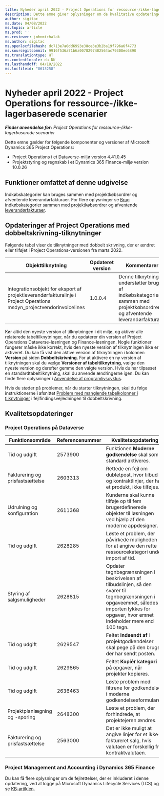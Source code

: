 ```yaml
---
title: Nyheder april 2022 - Project Operations for ressource-/ikke-lagerbaserede scenarier
description: Dette emne giver oplysninger om de kvalitative opdateringer, der er tilgængelige i april 2022-udgivelsen af Microsoft Dynamics 365 Project Operations til ressource/ikke-lagerbaserede scenarier.
author: sigitac
ms.date: 04/08/2022
ms.topic: article
ms.prod: ''
ms.reviewer: johnmichalak
ms.author: sigitac
ms.openlocfilehash: dc713e7a0dd6993e38ce3e3b2ba19f796a6f4773
ms.sourcegitcommit: 9916f536a71b6a0078297402564ac79308ec6890
ms.translationtype: HT
ms.contentlocale: da-DK
ms.lasthandoff: 04/18/2022
ms.locfileid: "8613258"
---
```

# <a name="whats-new-april-2022---project-operations-for-resourcenon-stocked-based-scenarios"></a>Nyheder april 2022 - Project Operations for ressource-/ikke-lagerbaserede scenarier

_**Finder anvendelse for:** Project Operations for ressource-/ikke-lagerbaserede scenarier_

Dette emne gælder for følgende komponenter og versioner af Microsoft Dynamics 365 Project Operations:

- Project Operations i et Dataverse-miljø version 4.41.0.45
- Projektstyring og regnskab i et Dynamics 365 Finance-miljø version 10.0.26

## <a name="features-included-in-this-release"></a>Funktioner omfattet af denne udgivelse

Indkøbskategorier kan bruges sammen med projektkøbsordrer og afventende leverandørfakturaer. For flere oplysninger se [Brug indkøbskategorier sammen med projektkøbsordrer og afventende leverandørfakturaer](configure-procurement-categories.md).

## <a name="project-operations-dual-write-maps-updates"></a>Opdateringer af Project Operations med dobbeltskrivning-tilknytninger

Følgende tabel viser de tilknytninger med dobbelt skrivning, der er ændret eller tilføjet i Project Operations-versionen fra marts 2022.

| Objekttilknytning | Opdateret version | Kommentarer |
| -------------- | ------------------- | ------------|
| Integrationsobjekt for eksport af projektleverandørfakturalinje i Project Operations msdyn\_projectvendorinvoicelines | 1.0.0.4 | Denne tilknytning understøtter brugen af indkøbskategorier sammen med projektkøbsordrer og afventende leverandørfakturaer. |

Kør altid den nyeste version af tilknytningen i dit miljø, og aktivér alle relaterede tabeltilknytninger, når du opdaterer din version af Project Operations Dataverse-løsningen og Finance-løsningen. Nogle funktioner fungerer måske ikke korrekt, hvis den nyeste version af tilknytningen ikke er aktiveret. Du kan få vist den aktive version af tilknytningen i kolonnen **Version** på siden **Dobbeltskrivning**. For at aktivere en ny version af tilknytningen skal du vælge **Versioner af tabeltilknytning**, vælge den nyeste version og derefter gemme den valgte version. Hvis du har tilpasset en standardtabeltilknytning, skal du anvende ændringerne igen. Du kan finde flere oplysninger i [Anvendelse af programlivscyklus](/dynamics365/fin-ops-core/dev-itpro/data-entities/dual-write/app-lifecycle-management).

Hvis du støder på problemer, når du starter tilknytningen, skal du følge instruktionerne i afsnittet [Problem med manglende tabelkolonner i tilknytninger](/dynamics365/fin-ops-core/dev-itpro/data-entities/dual-write/dual-write-troubleshooting-finops-upgrades#missing-table-columns-issue-on-maps) i fejlfindingsvejledningen til dobbeltskrivning.

## <a name="quality-updates"></a>Kvalitetsopdateringer

### <a name="project-operations-on-dataverse"></a>Project Operations på Dataverse

| Funktionsområde | Referencenummer | Kvalitetsopdatering |
| ------------ | ---------------- | -------------- |
| Tid og udgift | 2573900 | Funktionen **Moderne godkendelse** skal som standard aktiveres. |
| Fakturering og prisfastsættelse | 2603313 | Rettede en fejl om dubletpost, hvor tilbud og kontraktlinjer, der har et produkt, ikke tilføjes. |
| Udrulning og konfiguration | 2611368 | Kunderne skal kunne tilføje op til fem brugerdefinerede objekter til løsningen ved hjælp af den moderne appdesigner. |
| Tid og udgift | 2628285 | Løste et problem, der påvirkede muligheden for at angive den rette ressourcekategori under import af tid. |
| Styring af salgsmuligheder| 2628815 | Opdater tegnbegrænsningen i beskrivelsen af tilbudslinjen, så den svarer til tegnbegrænsningen i opgaveemnet, således at importen lykkes for opgaver, hvor emnet indeholder mere end 100 tegn. |
| Tid og udgift| 2629547 | Feltet **Indsendt af** i projektgodkendelser skal pege på den bruger, der har sendt posten. |
| Tid og udgift| 2629865 | Feltet **Kopiér kategori** på opgaver, når projekter kopieres. |
| Tid og udgift| 2636463 | Løste problem med filtrene for godkendelser i moderne godkendelsesformularer. |
| Projektplanlægning og -sporing | 2648300 | Løste et problem, der forhindrede, at projektejeren ændres. |
| Fakturering og prisfastsættelse | 2563000 | Det er ikke muligt at angive linjer for et ikke-faktureret salg, hvis valutaen er forskellig fra kontraktvalutaen. |

### <a name="project-management-and-accounting-in-dynamics-365-finance"></a>Project Management and Accounting i Dynamics 365 Finance

Du kan få flere oplysninger om de fejlrettelser, der er inkluderet i denne opdatering, ved at logge på Microsoft Dynamics Lifecycle Services (LCS) og se [KB-artiklen](https://fix.lcs.dynamics.com/Issue/Details?bugId=662864).
